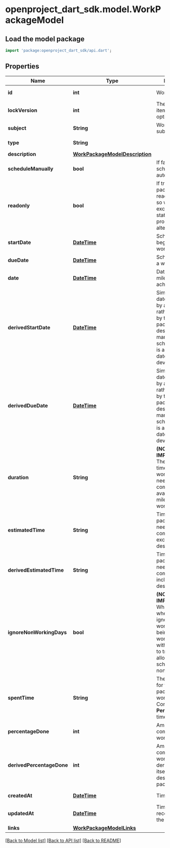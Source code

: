 # openproject_dart_sdk.model.WorkPackageModel

## Load the model package
```dart
import 'package:openproject_dart_sdk/api.dart';
```

## Properties
Name | Type | Description | Notes
------------ | ------------- | ------------- | -------------
**id** | **int** | Work package id | [optional] [readonly] 
**lockVersion** | **int** | The version of the item as used for optimistic locking | [optional] [readonly] 
**subject** | **String** | Work package subject | 
**type** | **String** |  | [optional] [readonly] 
**description** | [**WorkPackageModelDescription**](WorkPackageModelDescription.md) |  | [optional] 
**scheduleManually** | **bool** | If false (default) schedule automatically. | [optional] 
**readonly** | **bool** | If true, the work package is in a readonly status so with the exception of the status, no other property can be altered. | [optional] 
**startDate** | [**DateTime**](DateTime.md) | Scheduled beginning of a work package | [optional] 
**dueDate** | [**DateTime**](DateTime.md) | Scheduled end of a work package | [optional] 
**date** | [**DateTime**](DateTime.md) | Date on which a milestone is achieved | [optional] 
**derivedStartDate** | [**DateTime**](DateTime.md) | Similar to start date but is not set by a client but rather deduced by the work packages' descendants. If manual scheduleManually is active, the two dates can deviate. | [optional] [readonly] 
**derivedDueDate** | [**DateTime**](DateTime.md) | Similar to due date but is not set by a client but rather deduced by the work packages' descendants. If manual scheduleManually is active, the two dates can deviate. | [optional] [readonly] 
**duration** | **String** | **(NOT IMPLEMENTED)** The amount of time in hours the work package needs to be completed. Not available for milestone type of work packages. | [optional] [readonly] 
**estimatedTime** | **String** | Time a work package likely needs to be completed excluding its descendants | [optional] 
**derivedEstimatedTime** | **String** | Time a work package likely needs to be completed including its descendants | [optional] [readonly] 
**ignoreNonWorkingDays** | **bool** | **(NOT IMPLEMENTED)** When scheduling, whether or not to ignore the non working days being defined. A work package with the flag set to true will be allowed to be scheduled to a non working day. | [optional] [readonly] 
**spentTime** | **String** | The time booked for this work package by users working on it  # Conditions  **Permission** view time entries | [optional] [readonly] 
**percentageDone** | **int** | Amount of total completion for a work package | [optional] 
**derivedPercentageDone** | **int** | Amount of total completion for a work package derived from itself and its descendant work packages | [optional] [readonly] 
**createdAt** | [**DateTime**](DateTime.md) | Time of creation | [optional] [readonly] 
**updatedAt** | [**DateTime**](DateTime.md) | Time of the most recent change to the work package | [optional] [readonly] 
**links** | [**WorkPackageModelLinks**](WorkPackageModelLinks.md) |  | 

[[Back to Model list]](../README.md#documentation-for-models) [[Back to API list]](../README.md#documentation-for-api-endpoints) [[Back to README]](../README.md)



